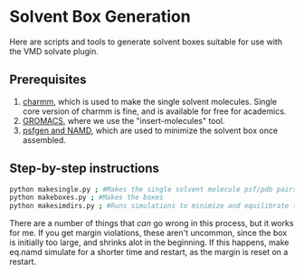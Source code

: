 # Solvent Box Generation
Here are scripts and tools to generate solvent boxes suitable for use with the VMD solvate plugin.

## Prerequisites 

1. [charmm](https://www.charmm.org/charmm/showcase/news/free-charmm/), which is used to make the single solvent molecules. Single core version of charmm is fine, and is available for free for academics.
2. [GROMACS](http://manual.gromacs.org/documentation/), where we use the "insert-molecules" tool.
3. [psfgen and NAMD](https://www.ks.uiuc.edu/Development/Download/download.cgi), which are used to minimize the solvent box once assembled.

## Step-by-step instructions

```bash
python makesingle.py ; #Makes the single solvent molecule psf/pdb pairs
python makeboxes.py ; #Makes the boxes
python makesimdirs.py ; #Runs simulations to minimize and equilibrate the boxes.
```

There are a number of things that *can* go wrong in this process, but it works for me.
If you get margin violations, these aren't uncommon, since the box is initially too large, and shrinks alot in the beginning.
If this happens, make eq.namd simulate for a shorter time and restart, as the margin is reset on a restart.
